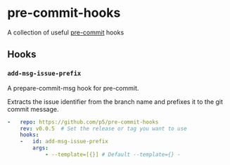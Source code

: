 # pre-commit-hooks

A collection of useful [pre-commit](https://pre-commit.com/) hooks

## Hooks

### `add-msg-issue-prefix`

A prepare-commit-msg hook for pre-commit.

Extracts the issue identifier from the branch name and prefixes it to the git commit message.

```yaml
-   repo: https://github.com/p5/pre-commit-hooks
    rev: v0.0.5  # Set the release or tag you want to use
    hooks:
    -   id: add-msg-issue-prefix
        args:
            - --template=[{}] # Default --template={} -
```
